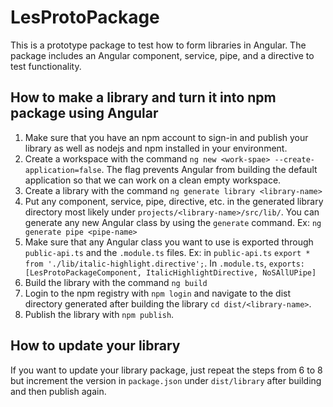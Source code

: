 # LesProtoPackage

This is a prototype package to test how to form libraries in Angular. The package includes an Angular component, service, pipe, and a directive to test functionality.

## How to make a library and turn it into npm package using Angular

1. Make sure that you have an npm account to sign-in and publish your library as well as nodejs and npm installed in your environment.
2. Create a workspace with the command `ng new <work-spae> --create-application=false`. The flag prevents Angular from building the default application so that we can work on a clean empty workspace.
3. Create a library with the command `ng generate library <library-name>`
4. Put any component, service, pipe, directive, etc. in the generated library directory most likely under `projects/<library-name>/src/lib/`. You can generate any new Angular class by using the `generate` command. Ex: `ng generate pipe <pipe-name>`
5. Make sure that any Angular class you want to use is exported through `public-api.ts` and the `.module.ts` files. Ex: in `public-api.ts` `export * from './lib/italic-highlight.directive';`. In `.module.ts`, `exports: [LesProtoPackageComponent, ItalicHighlightDirective, NoSAllUPipe]`
5. Build the library with the command `ng build`
6. Login to the npm registry with `npm login` and navigate to the dist directory generated after building the library `cd dist/<library-name>`.
7. Publish the library with `npm publish`.

## How to update your library

If you want to update your library package, just repeat the steps from 6 to 8 but increment the version in `package.json` under `dist/library` after building and then publish again.
